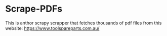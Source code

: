 # Scrape-PDFs
This is anthor scrapy scrapper that fetches thousands of pdf files from this website: https://www.toolspareparts.com.au/
